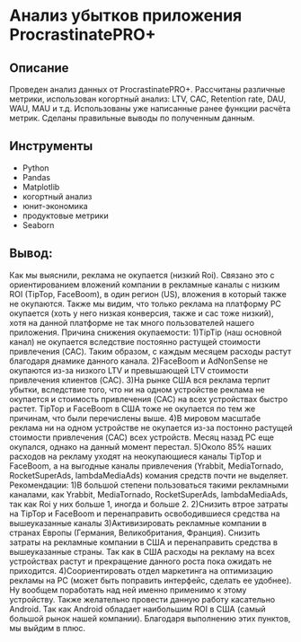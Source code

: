 # Анализ убытков приложения ProcrastinatePRO+

## Описание
Проведен анализ данных от ProcrastinatePRO+.
Рассчитаны различные метрики, использован когортный анализ: LTV, CAC, Retention rate, DAU, WAU, MAU и т.д. Использованы уже написанные ранее функции расчёта метрик. Сделаны правильные выводы по полученным данным.


## Инструменты
- Python
- Pandas
- Matplotlib
- когортный анализ
- юнит-экономика
- продуктовые метрики
- Seaborn

## Вывод:
  Как мы выяснили, реклама не окупается (низкий Roi). Связано это с ориентированием вложений компании в рекламные каналы с низким ROI (TipTop, FaceBoom), в один регион (US), вложения в который также не окупаются. Также мы видим, что только реклама на платформу PC окупается (хоть у него низкая конверсия, также и cac тоже низкий), хотя на данной платформе не так много пользователей нашего приложения.
Причина снижения окупаемости: 1)TipTip (наш основной канал) не окупается вследствие постоянно растущей стоимости привлечения (CAC). Таким образом, с каждым месяцем расходы растут благодаря днамике данного канала.
2)FaceBoom и AdNonSense не окупаются из-за низкого LTV и превышающей LTV стоимости привлечения клиентов (CAC).
3)На рынке США вся реклама терпит убытки, вследствие того, что ни на одном устройстве реклама не окупается и стоимость привлечения (CAC) на всех устройствах быстро растет. TipTop и FaceBoom в США тоже не окупается по тем же причинам, что были перечислены выше.
4)В мировом масштабе реклама ни на одном устройстве не окупается из-за постонно растущей стоимости привлечения (CAC) всех устройств. Месяц назад PC еще окупался, однако на данный момент перестал.
5)Около 85% наших расходов на рекламу уходят на неокупающиеся каналы TipTop и FaceBoom, а на выгодные каналы привлечения (Yrabbit, MediaTornado, RocketSuperAds, lambdaMediaAds) комания средств почти не выделяет.
Рекомендации:
1)В большой степени пользоваться такими рекламными каналами, как Yrabbit, MediaTornado, RocketSuperAds, lambdaMediaAds, так как Roi у них больше 1, иногда и больше 2.
2)Снизить втрое затраты на TipTop и FaceBoom и перенаправить освободившиеся средства на вышеуказанные каналы
3)Активизировать рекламные компании в странах Европы (Германия, Великобритания, Франция). Снизить затраты на рекламные компании в США и перенаправить средства в вышеуказанные страны. Так как в США расходы на рекламу на всех устройствах растут и прекращение данного роста пока ожидать не приходится.
4)Соориентировать отдел маркетинга на оптимизацию рекламы на PC (может быть поправить интерфейс, сделать ее удобнее). Ну вообщем поработать над ней именно применимо к этому устройству. Также желательно провести данную работу касательно Android. Так как Android обладает наибольшим ROI в США (самый большой рынок нашей компании).
Благодаря выполнению этих пунктов, мы выйдим в плюс.
